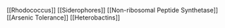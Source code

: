 [[Rhodococcus]]
[[Siderophores]]
[[Non-ribosomal Peptide Synthetase]]
[[Arsenic Tolerance]]
[[Heterobactins]]
